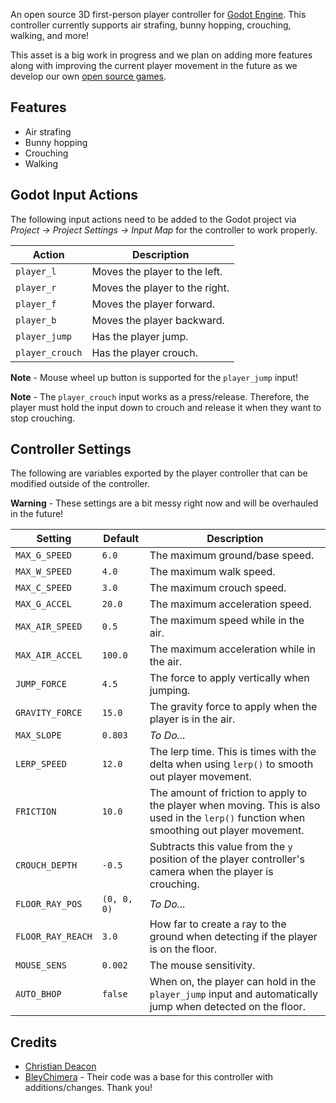 An open source 3D first-person player controller for [Godot Engine](https://godotengine.org/). This controller currently supports air strafing, bunny hopping, crouching, walking, and more!

This asset is a big work in progress and we plan on adding more features along with improving the current player movement in the future as we develop our own [open source games](https://moddingcommunity.com/forum/335-dot-games/).

## Features
* Air strafing
* Bunny hopping
* Crouching
* Walking

## Godot Input Actions
The following input actions need to be added to the Godot project via *Project -> Project Settings -> Input Map* for the controller to work properly.

| Action | Description |
| ------ | ----------- |
| `player_l` | Moves the player to the left. |
| `player_r` | Moves the player to the right. |
| `player_f` | Moves the player forward. |
| `player_b` | Moves the player backward. |
| `player_jump` | Has the player jump. |
| `player_crouch` | Has the player crouch. |

**Note** - Mouse wheel up button is supported for the `player_jump` input!

**Note** - The `player_crouch` input works as a press/release. Therefore, the player must hold the input down to crouch and release it when they want to stop crouching.

## Controller Settings
The following are variables exported by the player controller that can be modified outside of the controller.

**Warning** - These settings are a bit messy right now and will be overhauled in the future!

| Setting | Default | Description |
| ------- | ------- | ----------- |
| `MAX_G_SPEED` | `6.0` | The maximum ground/base speed. |
| `MAX_W_SPEED` | `4.0` | The maximum walk speed. |
| `MAX_C_SPEED` | `3.0` | The maximum crouch speed. |
| `MAX_G_ACCEL` | `20.0` | The maximum acceleration speed. |
| `MAX_AIR_SPEED` | `0.5` | The maximum speed while in the air. |
| `MAX_AIR_ACCEL` | `100.0` | The maximum acceleration while in the air. |
| `JUMP_FORCE` | `4.5` | The force to apply vertically when jumping. |
| `GRAVITY_FORCE` | `15.0` | The gravity force to apply when the player is in the air. |
| `MAX_SLOPE` | `0.803` | *To Do...* |
| `LERP_SPEED` | `12.0` | The lerp time. This is times with the delta when using `lerp()` to smooth out player movement. |
| `FRICTION` | `10.0` | The amount of friction to apply to the player when moving. This is also used in the `lerp()` function when smoothing out player movement. |
| `CROUCH_DEPTH` | `-0.5` | Subtracts this value from the `y` position of the player controller's camera when the player is crouching. |
| `FLOOR_RAY_POS` | `(0, 0, 0)` | *To Do...* |
| `FLOOR_RAY_REACH` | `3.0` | How far to create a ray to the ground when detecting if the player is on the floor. |
| `MOUSE_SENS` | `0.002` | The mouse sensitivity. |
| `AUTO_BHOP` | `false` | When on, the player can hold in the `player_jump` input and automatically jump when detected on the floor. |

## Credits
* [Christian Deacon](https://github.com/gamemann)
* [BleyChimera](https://github.com/BleyChimera) - Their code was a base for this controller with additions/changes. Thank you!